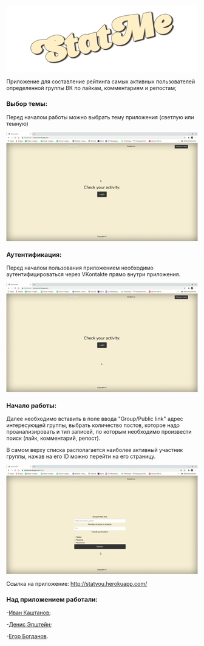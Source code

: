 ![screenshot](readme-assets/Logo3.png)


Приложение для составление рейтинга самых активных пользователей определенной группы ВК по лайкам, комментариям и репостам;

### Выбор темы:
Перед началом работы можно выбрать тему приложения (светлую или темную)

![screenshot](readme-assets/Theme.gif)

### Аутентификация:
Перед началом пользования приложением необходимо аутентифицироваться через VKontakte прямо внутри приложения.

![screenshot](readme-assets/Auth.gif)

### Начало работы:
Далее необходимо вставить в поле ввода "Group/Public link"
адрес интересующей группы, выбрать количество постов, которое надо проанализировать и тип записей, по которым необходимо произвести поиск (лайк, комментарий, репост).

В самом верху списка располагается наиболее активный участник группы, нажав на его ID можно перейти на его страницу.

![screenshot](readme-assets/Final.gif)


Ссылка на приложение: http://statyou.herokuapp.com/

### Над приложением работали:

-[Иван Каштанов](https://github.com/kashtn);

-[Денис Эпштейн](https://github.com/DenisEps);

-[Егор Богданов](https://github.com/YegorBogdanov).
